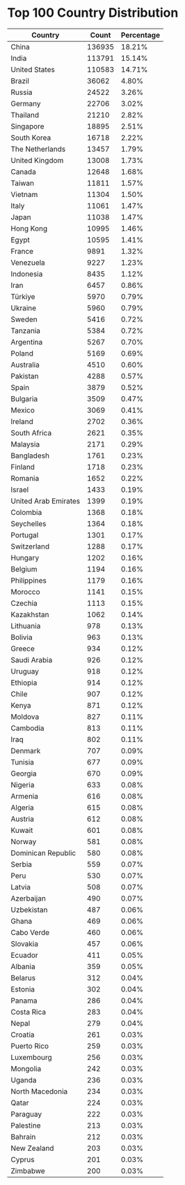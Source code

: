 # Top 100 Country Distribution
| Country | Count | Percentage |
|----|----|----|
| China | 136935 | 18.21% |
| India | 113791 | 15.14% |
| United States | 110583 | 14.71% |
| Brazil | 36062 | 4.80% |
| Russia | 24522 | 3.26% |
| Germany | 22706 | 3.02% |
| Thailand | 21210 | 2.82% |
| Singapore | 18895 | 2.51% |
| South Korea | 16718 | 2.22% |
| The Netherlands | 13457 | 1.79% |
| United Kingdom | 13008 | 1.73% |
| Canada | 12648 | 1.68% |
| Taiwan | 11811 | 1.57% |
| Vietnam | 11304 | 1.50% |
| Italy | 11061 | 1.47% |
| Japan | 11038 | 1.47% |
| Hong Kong | 10995 | 1.46% |
| Egypt | 10595 | 1.41% |
| France | 9891 | 1.32% |
| Venezuela | 9227 | 1.23% |
| Indonesia | 8435 | 1.12% |
| Iran | 6457 | 0.86% |
| Türkiye | 5970 | 0.79% |
| Ukraine | 5960 | 0.79% |
| Sweden | 5416 | 0.72% |
| Tanzania | 5384 | 0.72% |
| Argentina | 5267 | 0.70% |
| Poland | 5169 | 0.69% |
| Australia | 4510 | 0.60% |
| Pakistan | 4288 | 0.57% |
| Spain | 3879 | 0.52% |
| Bulgaria | 3509 | 0.47% |
| Mexico | 3069 | 0.41% |
| Ireland | 2702 | 0.36% |
| South Africa | 2621 | 0.35% |
| Malaysia | 2171 | 0.29% |
| Bangladesh | 1761 | 0.23% |
| Finland | 1718 | 0.23% |
| Romania | 1652 | 0.22% |
| Israel | 1433 | 0.19% |
| United Arab Emirates | 1399 | 0.19% |
| Colombia | 1368 | 0.18% |
| Seychelles | 1364 | 0.18% |
| Portugal | 1301 | 0.17% |
| Switzerland | 1288 | 0.17% |
| Hungary | 1202 | 0.16% |
| Belgium | 1194 | 0.16% |
| Philippines | 1179 | 0.16% |
| Morocco | 1141 | 0.15% |
| Czechia | 1113 | 0.15% |
| Kazakhstan | 1062 | 0.14% |
| Lithuania | 978 | 0.13% |
| Bolivia | 963 | 0.13% |
| Greece | 934 | 0.12% |
| Saudi Arabia | 926 | 0.12% |
| Uruguay | 918 | 0.12% |
| Ethiopia | 914 | 0.12% |
| Chile | 907 | 0.12% |
| Kenya | 871 | 0.12% |
| Moldova | 827 | 0.11% |
| Cambodia | 813 | 0.11% |
| Iraq | 802 | 0.11% |
| Denmark | 707 | 0.09% |
| Tunisia | 677 | 0.09% |
| Georgia | 670 | 0.09% |
| Nigeria | 633 | 0.08% |
| Armenia | 616 | 0.08% |
| Algeria | 615 | 0.08% |
| Austria | 612 | 0.08% |
| Kuwait | 601 | 0.08% |
| Norway | 581 | 0.08% |
| Dominican Republic | 580 | 0.08% |
| Serbia | 559 | 0.07% |
| Peru | 530 | 0.07% |
| Latvia | 508 | 0.07% |
| Azerbaijan | 490 | 0.07% |
| Uzbekistan | 487 | 0.06% |
| Ghana | 469 | 0.06% |
| Cabo Verde | 460 | 0.06% |
| Slovakia | 457 | 0.06% |
| Ecuador | 411 | 0.05% |
| Albania | 359 | 0.05% |
| Belarus | 312 | 0.04% |
| Estonia | 302 | 0.04% |
| Panama | 286 | 0.04% |
| Costa Rica | 283 | 0.04% |
| Nepal | 279 | 0.04% |
| Croatia | 261 | 0.03% |
| Puerto Rico | 259 | 0.03% |
| Luxembourg | 256 | 0.03% |
| Mongolia | 242 | 0.03% |
| Uganda | 236 | 0.03% |
| North Macedonia | 234 | 0.03% |
| Qatar | 224 | 0.03% |
| Paraguay | 222 | 0.03% |
| Palestine | 213 | 0.03% |
| Bahrain | 212 | 0.03% |
| New Zealand | 203 | 0.03% |
| Cyprus | 201 | 0.03% |
| Zimbabwe | 200 | 0.03% |

